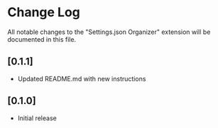 # Change Log

All notable changes to the "Settings.json Organizer" extension will be documented in this file.

## [0.1.1]

- Updated README.md with new instructions

## [0.1.0]

- Initial release
